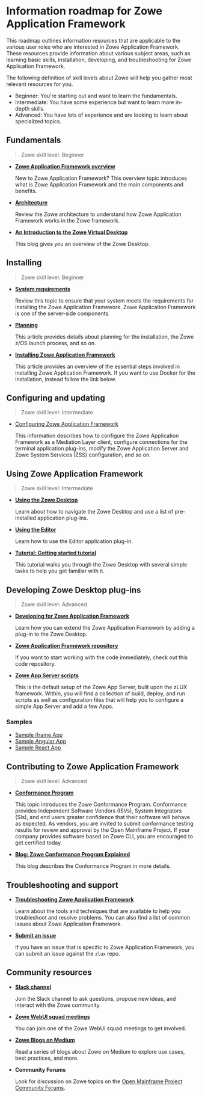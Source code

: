 # Information roadmap for Zowe Application Framework

This roadmap outlines information resources that are applicable to the various user roles who are interested in Zowe Application Framework. These resources provide information about various subject areas, such as learning basic skills, installation, developing, and troubleshooting for Zowe Application Framework.

The following definition of skill levels about Zowe will help you gather most relevant resources for you. 

* Beginner: You're starting out and want to learn the fundamentals.
* Intermediate: You have some experience but want to learn more in-depth skills. 
* Advanced: You have lots of experience and are looking to learn about specialized topics.

## Fundamentals

> Zowe skill level: Beginner

- [**Zowe Application Framework overview**](overview.md#zowe-application-framework)

   New to Zowe Application Framework? This overview topic introduces what is Zowe Application Framework and the main components and benefits.

- [**Architecture**](zowe-architecture.md#zowe-architecture)

   Review the Zowe architecture to understand how Zowe Application Framework works in the Zowe framework.

- [**An Introduction to the Zowe Virtual Desktop**](https://medium.com/zowe/an-introduction-to-the-zowe-virtual-desktop-6e0140644875)

   This blog gives you an overview of the Zowe Desktop. 

## Installing

> Zowe skill level: Beginner

- [**System requirements**](../user-guide/systemrequirements-zos.md)

   Review this topic to ensure that your system meets the requirements for installing the Zowe Application Framework. Zowe Application Framework is one of the server-side components. 

- [**Planning**](../user-guide/installandconfig.md#planning-the-installation-of-zowe-server-components)

  This article provides details about planning for the installation, the Zowe z/OS launch process, and so on.

- [**Installing Zowe Application Framework**](../user-guide/install-zos.md#z-os-installation-roadmap)

   This article provides an overview of the essential steps involved in installing Zowe Application Framework. If you want to use Docker for the installation, instead follow the link below.

## Configuring and updating

> Zowe skill level: Intermediate

- [Configuring Zowe Application Framework](../user-guide/mvd-configuration.md)
     
   This information describes how to configure the Zowe Application Framework as a Mediation Layer client, configure connections for the terminal application plug-ins, modify the Zowe Application Server and Zowe System Services (ZSS) configuration, and so on.

## Using Zowe Application Framework

> Zowe skill level: Intermediate

- [**Using the Zowe Desktop**](../user-guide/mvd-using.md)

   Learn about how to navigate the Zowe Desktop and use a list of pre-installed application plug-ins. 

- [**Using the Editor**](../user-guide/mvd-editor.md)

   Learn how to use the Editor application plug-in. 

- [**Tutorial: Getting started tutorial**](../user-guide/zowe-getting-started-tutorial.md)

   This tutorial walks you through the Zowe Desktop with several simple tasks to help you get familiar with it.

## Developing Zowe Desktop plug-ins

> Zowe skill level: Advanced

- [**Developing for Zowe Application Framework**](../extend/extend-desktop/mvd-extendingzlux.md) 

   Learn how you can extend the Zowe Application Framework by adding a plug-in to the Zowe Desktop. 

- [**Zowe Application Framework repository**](https://github.com/zowe/zlux)

   If you want to start working with the code immediately, check out this code repository. 

- [**Zowe App Server scripts**](https://github.com/zowe/zlux-app-server)

   This is the default setup of the Zowe App Server, built upon the zLUX framework. Within, you will find a collection of build, deploy, and run scripts as well as configuration files that will help you to configure a simple App Server and add a few Apps.

### Samples 
- [Sample iframe App](https://github.com/zowe/sample-iframe-app)
- [Sample Angular App](https://github.com/zowe/sample-angular-app/blob/lab/step-1-hello-world/README.md)
- [Sample React App](https://github.com/zowe/sample-react-app/blob/lab/step-1-hello-world/README.md)


## Contributing to Zowe Application Framework

> Zowe skill level: Advanced

- [**Conformance Program**](../extend/zowe-conformance-program.md)
   
  This topic introduces the Zowe Conformance Program. Conformance provides Independent Software Vendors (ISVs), System Integrators (SIs), and end users greater confidence that their software will behave as expected. As vendors, you are invited to submit conformance testing results for review and approval by the Open Mainframe Project. If your company provides software based on Zowe CLI, you are encouraged to get certified today.

- [**Blog: Zowe Conformance Program Explained**](https://medium.com/zowe/zowe-conformance-program-7f1574ade8ea)

   This blog describes the Conformance Program in more details.

## Troubleshooting and support

- [**Troubleshooting Zowe Application Framework**](../troubleshoot/app-framework/app-troubleshoot.md)

   Learn about the tools and techniques that are available to help you troubleshoot and resolve problems. You can also find a list of common issues about Zowe Application Framework.

- [**Submit an issue**](https://github.com/zowe/zlux/issues)

   If you have an issue that is specific to Zowe Application Framework, you can submit an issue against the `zlux` repo.

## Community resources 

- [**Slack channel**](https://openmainframeproject.slack.com/)
   
   Join the Slack channel to ask questions, propose new ideas, and interact with the Zowe community.  <!--which slack channel is appropriate?-->

- [**Zowe WebUI squad meetings**](https://zoom-lfx.platform.linuxfoundation.org/meetings/zowe)

   You can join one of the Zowe WebUI squad meetings to get involved.

- [**Zowe Blogs on Medium**](https://medium.com/zowe) 

   Read a series of blogs about Zowe on Medium to explore use cases, best practices, and more. 

- **Community Forums**

   Look for discussion on Zowe topics on the [Open Mainframe Project Community Forums](https://community.openmainframeproject.org/c/zowe).






